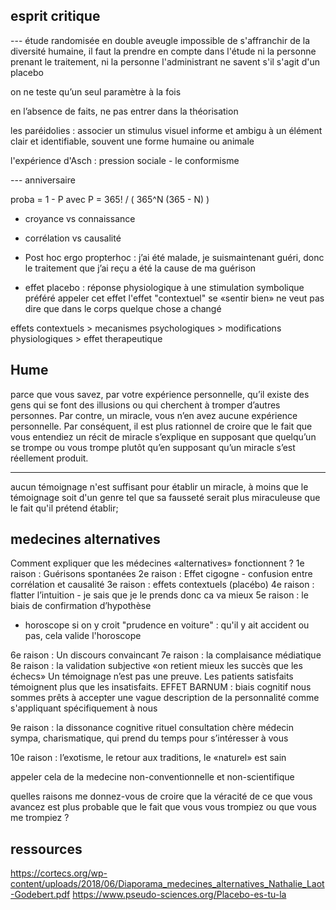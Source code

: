 esprit critique
---------------

--- étude randomisée en double aveugle
impossible de s'affranchir de la diversité humaine, il faut la prendre en compte dans l'étude
ni la personne prenant le traitement, ni la personne l'administrant ne savent s'il s'agit d'un placebo

on ne teste qu’un seul paramètre à la fois

en l’absence de faits, ne pas entrer dans la théorisation

les paréidolies : associer un stimulus visuel informe et ambigu à un élément clair et identifiable, 
souvent une forme humaine ou animale

l'expérience d'Asch : pression sociale - le conformisme

--- anniversaire

proba = 1 - P  avec P = 365! / ( 365^N (365 - N) )

- croyance vs connaissance

- corrélation vs causalité

- Post hoc ergo propterhoc : 
j’ai été malade, je suismaintenant guéri, donc le traitement que j’ai reçu a été la cause de ma guérison

- effet placebo : réponse physiologique à une stimulation symbolique
préféré appeler cet effet l'effet "contextuel"
se «sentir bien» ne veut pas dire que dans le corps quelque chose a changé

effets contextuels > mecanismes psychologiques > modifications physiologiques > effet therapeutique

Hume
----

parce que vous savez, par votre expérience personnelle, 
qu’il existe des gens qui se font des illusions ou qui cherchent à tromper d’autres personnes. 
Par contre, un miracle, vous n’en avez aucune expérience personnelle. 
Par conséquent, il est plus rationnel de croire que le fait que vous entendiez 
un récit de miracle s’explique en supposant que quelqu’un se trompe 
ou vous trompe plutôt qu’en supposant qu’un miracle s’est réellement produit.

---

aucun témoignage n'est suffisant pour établir un miracle, 
à moins que le témoignage soit d'un genre tel que sa fausseté serait plus miraculeuse 
que le fait qu'il prétend établir;


medecines alternatives
----------------------

Comment expliquer que les médecines «alternatives» fonctionnent ?
1e raison : Guérisons spontanées
2e raison : Effet cigogne - confusion entre corrélation et causalité
3e raison : effets contextuels (placébo)
4e raison : flatter l’intuition - je sais que je le prends donc ca va mieux
5e raison : le biais de confirmation d’hypothèse 
- horoscope si on y croit "prudence en voiture" : qu'il y ait accident ou pas, cela valide l'horoscope

6e raison : Un discours convaincant
7e raison : la complaisance médiatique
8e raison : la validation subjective
«on retient mieux les succès que les échecs»
Un témoignage n’est pas une preuve.
Les patients satisfaits témoignent plus que les insatisfaits.
EFFET  BARNUM : biais cognitif
nous sommes prêts à accepter une vague description de la personnalité
comme s'appliquant spécifiquement à nous

9e raison : la dissonance cognitive
rituel
consultation chère
médecin sympa, charismatique, qui prend du temps pour s’intéresser à vous

10e raison : l’exotisme, le retour aux traditions, le «naturel» est sain

appeler cela de la medecine non-conventionnelle et non-scientifique

quelles raisons me donnez-vous de croire que la véracité de ce que vous avancez 
est plus probable que le fait que vous vous trompiez ou que vous me trompiez ?

ressources
----------

https://cortecs.org/wp-content/uploads/2018/06/Diaporama_medecines_alternatives_Nathalie_Laot-Godebert.pdf
https://www.pseudo-sciences.org/Placebo-es-tu-la
